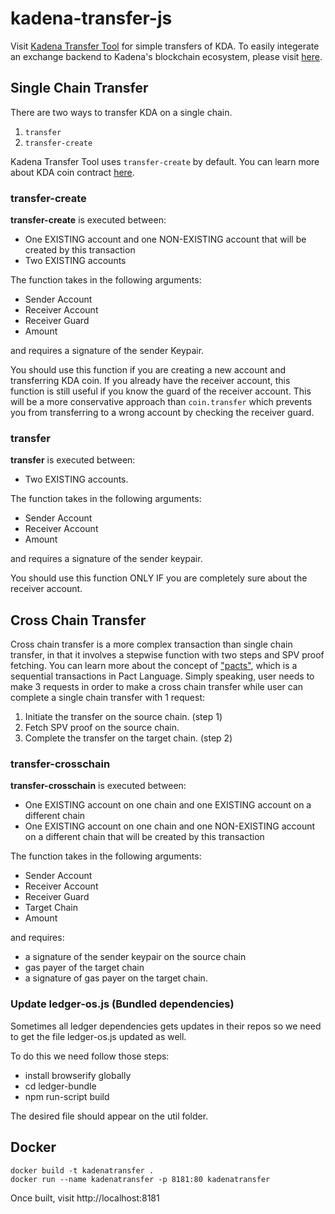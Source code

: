 # kadena-transfer-js

Visit [Kadena Transfer Tool](https://transfer.chainweb.com/) for simple transfers of KDA. To easily integerate an exchange backend to Kadena's blockchain ecosystem, please visit [here](https://github.com/kadena-io/kda-exchange-integration).

## Single Chain Transfer

There are two ways to transfer KDA on a single chain.
  1. `transfer`
  2. `transfer-create`

Kadena Transfer Tool uses `transfer-create` by default. You can learn more about KDA coin contract [here](https://github.com/kadena-io/chainweb-node/blob/master/pact/coin-contract/coin.pact).

### transfer-create

**transfer-create** is executed between:   
- One EXISTING account and one NON-EXISTING account that will be created by this transaction
- Two EXISTING accounts

The function takes in the following arguments:
- Sender Account
- Receiver Account
- Receiver Guard
- Amount

and requires a signature of the sender Keypair.

You should use this function if you are creating a new account and transferring KDA coin.
If you already have the receiver account, this function is still useful if you know the guard of the receiver account.
This will be a more conservative approach than `coin.transfer` which prevents you from transferring to a wrong account by checking the receiver guard.

### transfer

**transfer** is executed between:
- Two EXISTING accounts.

The function takes in the following arguments:
- Sender Account
- Receiver Account
- Amount

and requires a signature of the sender keypair.

You should use this function ONLY IF you are completely sure about the receiver account.

## Cross Chain Transfer

Cross chain transfer is a more complex transaction than single chain transfer, in that it involves a stepwise function with two steps and SPV proof fetching. You can learn more about the concept of ["pacts"](https://pact-language.readthedocs.io/en/latest/pact-reference.html#asynchronous-transaction-automation-with-pacts), which is a sequential transactions in Pact Language. Simply speaking, user needs to make 3 requests in order to make a cross chain transfer while user can complete a single chain transfer with 1 request:
1. Initiate the transfer on the source chain. (step 1)
2. Fetch SPV proof on the source chain.
3. Complete the transfer on the target chain. (step 2)

### transfer-crosschain

  **transfer-crosschain** is executed between:
  - One EXISTING account on one chain and one EXISTING account on a different chain
  - One EXISTING account on one chain and one NON-EXISTING account on a different chain that will be created by this transaction

  The function takes in the following arguments:
  - Sender Account
  - Receiver Account
  - Receiver Guard
  - Target Chain
  - Amount

  and requires:
   - a signature of the sender keypair on the source chain
   - gas payer of the target chain
   - a signature of gas payer on the target chain.

### Update ledger-os.js (Bundled dependencies)

 Sometimes all ledger dependencies gets updates in their repos so we need
 to get the file ledger-os.js updated as well.

 To do this we need follow those steps:
 - install browserify globally
 - cd ledger-bundle
 - npm run-script build

 The desired file should appear on the util folder.

## Docker

```
docker build -t kadenatransfer .
docker run --name kadenatransfer -p 8181:80 kadenatransfer
```
Once built, visit http://localhost:8181
